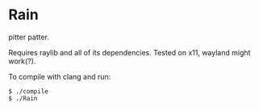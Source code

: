 # Rain
pitter patter. 

Requires raylib and all of its dependencies.
Tested on x11, wayland might work(?).

To compile with clang and run: 

```
$ ./compile
$ ./Rain
```